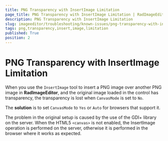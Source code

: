 ```yaml
---
title: PNG Transparency with InsertImage Limitation
page_title: PNG Transparency with InsertImage Limitation | RadImageEditor for ASP.NET AJAX Documentation
description: PNG Transparency with InsertImage Limitation
slug: imageeditor/troubleshooting/known-issues/png-transparency-with-insert-image
tags: png,transparency,insert,image,limitation
published: True
position: 2
---
```


# PNG Transparency with InsertImage Limitation

When you use the `InsertImage` tool to insert a PNG image over another PNG image in **RadImageEditor**, and the original image loaded in the control has transparency, the transparency is lost when `CanvasMode` is set to `No`.

The **solution** is to set `CanvasMode` to `Yes` or `Auto` for browsers that support it.

The problem in the original setup is caused by the use of the GDI+ library on the server. When the HTML5 `<canvas>` is not enabled, the InsertImage operation is performed on the server, otherwise it is performed in the browser where it works as expected.
